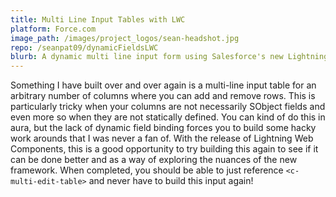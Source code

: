 ```yaml
---
title: Multi Line Input Tables with LWC
platform: Force.com
image_path: /images/project_logos/sean-headshot.jpg
repo: /seanpat09/dynamicFieldsLWC
blurb: A dynamic multi line input form using Salesforce's new Lightning Web Components
---
```


Something I have built over and over again is a multi-line input table for an arbitrary number of columns where you can add and remove rows. This is particularly tricky when your columns are not necessarily SObject fields and even more so when they are not statically defined. You can kind of do this in aura, but the lack of dynamic field binding forces you to build some hacky work arounds that I was never a fan of. With the release of Lightning Web Components, this is a good opportunity to try building this again to see if it can be done better and as a way of exploring the nuances of the new framework. When completed, you should be able to just reference `<c-multi-edit-table>` and never have to build this input again!
